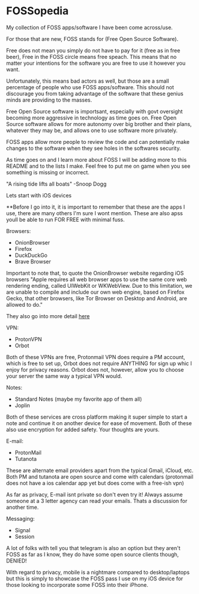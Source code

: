 # FOSSopedia
My collection of FOSS apps/software I have been come across/use.

For those that are new, FOSS stands for (Free Open Source Software).

Free does not mean you simply do not have to pay for it (free as in free beer), Free in the FOSS circle means free speach. This means that no matter your intentions for the software you are free to use it however you want.

Unfortunately, this means bad actors as well, but those are a small percentage of people who use FOSS apps/software. This should not discourage you from taking advantage of the software that these genius minds are providing to the masses. 

Free Open Source software is importsant, especially with govt oversight becoming more aggressive in technology as time goes on. Free Open Source software allows for more autonomy over big brother and their plans, whatever they may be, and allows one to use software more privately. 

FOSS apps allow more people to review the code and can potentially make changes to the software when they see holes in the softwares security. 

As time goes on and I learn more about FOSS I will be adding more to this README and to the lists I make. Feel free to put me on game when you see something is missing or incorrect. 

"A rising tide lifts all boats" -Snoop Dogg

Lets start with iOS devices


**Before I go into it, it is important to remember that these are the apps I use, there are many others I'm sure I wont mention. These are also apss youll be able to run FOR FREE with minimal fuss. 

Browsers:

- OnionBrowser
- Firefox
- DuckDuckGo
- Brave Browser

Important to note that, to quote the OnionBrowser website regarding iOS browsers "Apple requires all web browser apps to use the same core web rendering ending, called UIWebKit or WKWebView. Due to this limitation, we are unable to compile and include our own web engine, based on Firefox Gecko, that other browsers, like Tor Browser on Desktop and Android, are allowed to do."

They also go into more detail [here](https://github.com/OnionBrowser/OnionBrowser/wiki/Traffic-that-leaks-outside-of-Tor-due-to-iOS-limitations)

VPN:

- ProtonVPN
- Orbot

Both of these VPNs are free, Protonmail VPN does require a PM account, which is free to set up, Orbot does not require ANYTHING for sign up whic I enjoy for privacy reasons. Orbot does not, however, allow you to choose your server the same way a typical VPN would. 

Notes:

- Standard Notes (maybe my favorite app of them all)
- Joplin

Both of these services are cross platform making it super simple to start a note and continue it on another device for ease of movement. Both of these also use encryption for added safety. Your thoughts are yours.

E-mail:

- ProtonMail
- Tutanota

These are alternate email providers apart from the typical Gmail, iCloud, etc. Both PM and tutanota are open source and come with calendars (protonmail does not have a ios calendar app yet but does come with a free-ish vpn)

As far as privacy, E-mail isnt private so don't even try it! Always assume someone at a 3 letter agency can read your emails. Thats a discussion for another time. 

Messaging:

- Signal
- Session

A lot of folks with tell you that telegram is also an option but they aren't FOSS as far as I know, they do have some open source clients though, DENIED!

With regard to privacy, mobile is a nightmare compared to desktop/laptops but this is simply to showcase the FOSS pass I use on my iOS device for those looking to incorporate some FOSS into their iPhone. 
